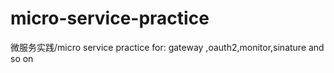 # micro-service-practice
微服务实践/micro service practice for: gateway ,oauth2,monitor,sinature and so on
